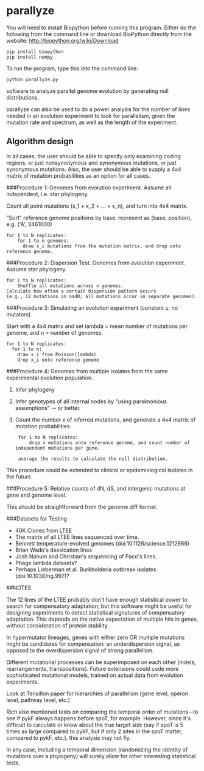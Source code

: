 parallyze
=========

You will need to install Biopython before running this program. Either do the following from the command line or download BioPython directly from the website: http://biopython.org/wiki/Download 
        
    pip install biopython
    pip install numpy

To run the program, type this into the command line:

    python parallyze.py

software to analyze parallel genome evolution by generating null distributions.

parallyze can also be used to do a power analysis for the number of lines 
needed in an evolution experiment to look for parallelism, given the mutation rate and spectrum, 
as well as the length of the experiment.

## Algorithm design

In all cases, the user should be able to specify only examining coding regions,
or just nonsynonymous and synonymous mutations, or just synonymous mutations.
Also, the user should be able to supply a 4x4 matrix of mutation probabilities as an option for all cases.

###Procedure 1: Genomes from evolution experiment. Assume all independent, i.e. star phylogeny.

Count all point mutations (x_1 + x_2 + ... + x_n), and turn into 4x4 matrix.

"Sort" reference genome positions by base. represent as (base, position), e.g. ('A', 3461000)

    for 1 to N replicates:
        for 1 to n genomes:
          draw x_i mutations from the mutation matrix, and drop onto reference genome.

###Procedure 2: Dispersion Test. Genomes from evolution experiment. Assume star phylogeny.

    for 1 to N replicates:
        Shuffle all mutations across n genomes.
    Calculate how often a certain dispersion pattern occurs 
    (e.g., 12 mutations in nadR; all mutations occur in separate genomes).    


###Procedure 3: Simulating an evolution experiment (constant u, no mutators)

Start with a 4x4 matrix and set lambda = mean number of mutations per genome, and n = number of genomes.

    for 1 to N replicates:
      for 1 to n:
        draw x_i from Poisson(lambda)
        drop x_i onto reference genome
        
###Procedure 4: Genomes from multiple isolates from the same experimental evolution population.

1) Infer phylogeny
2) Infer genotypes of all internal nodes by "using parsimonious assumptions" -- or better.
3) Count the number x of inferred mutations, and generate a 4x4 matrix of mutation probabilities.

        for 1 to N replicates:
            drop x mutations onto reference genome, and count number of independent mutations per gene.
        
        average the results to calculate the null distribution.

This procedure could be extended to clinical or epidemiological isolates in the future.

###Procedure 5: Relative counts of dN, dS, and intergenic mutations at gene and genome level.

This should be straightforward from the genome diff format.

###Datasets for Testing

* 40K Clones from LTEE
* The matrix of all LTEE lines sequenced over time.
* Bennett temperature-evolved genomes (doi:10.1126/science.1212986)
* Brian Wade's dessication lines
* Josh Nahum and Christian's sequencing of Paco's lines.
* Phage lambda datasets?
* Perhaps Lieberman et al. Burkholderia outbreak isolates (doi:10.1038/ng.997)?

##NOTES

The 12 lines of the LTEE probably don't have enough statistical power to
search for compensatory adaptation; but this software might be useful for designing experiments to detect
statistical signatures of compensatory adaptation. This depends on the native expectation of multiple hits in genes,
without consideration of protein stability.

In hypermutator lineages, genes with either zero OR multiple mutations might be candidates for compensation:
an underdispersion signal, as opposed to the overdispersion signal of strong parallelism.

Different mutational processes can be superimposed on each other (indels, rearrangements, transpositions).
Future extensions could code more sophisticated mutational models, trained on actual data from evolution experiments.

Look at Tenaillon paper for hierarchies of parallelism (gene level, operon level, pathway level, etc.)

Rich also mentioned tests on comparing the temporal order of mutations--to see if pykF always happens before spoT, for example. However, since it's difficult to calculate or know about the true target size (say if spoT is 5 times as large
compared to pykF, but if only 2 sites in the spoT matter, compared to pykF, etc.), this analysis may not fly.

In any case, including a temporal dimension (randomizing the identity of mutations over a phylogeny)
will surely allow for other interesting statistical tests.

